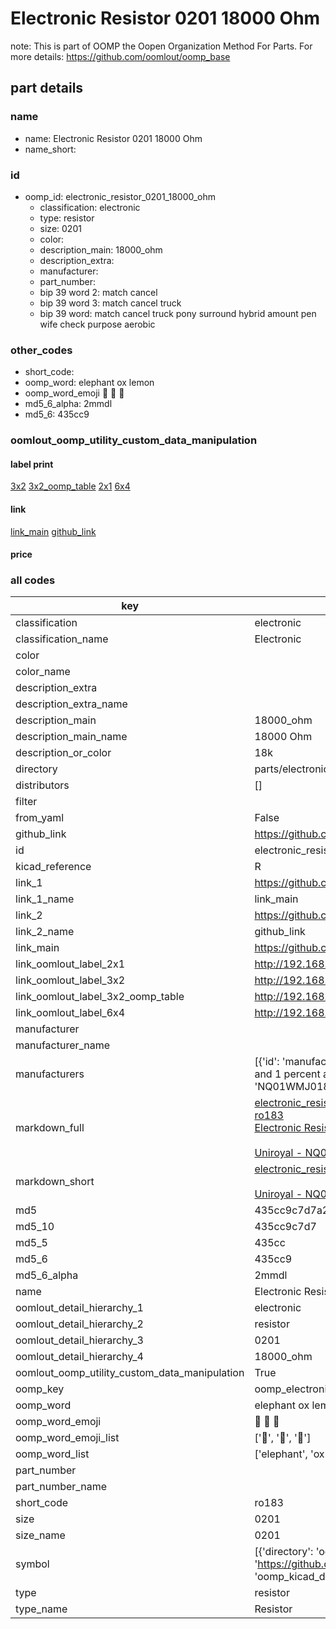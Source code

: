 # Electronic Resistor 0201 18000 Ohm  

note: This is part of OOMP the Oopen Organization Method For Parts. For more details: https://github.com/oomlout/oomp_base

##  part details





### name
* name: Electronic Resistor 0201 18000 Ohm
* name_short: 
### id
* oomp_id: electronic_resistor_0201_18000_ohm
  * classification: electronic
  * type: resistor
  * size: 0201
  * color: 
  * description_main: 18000_ohm
  * description_extra: 
  * manufacturer: 
  * part_number: 
  * bip 39 word 2: match cancel
  * bip 39 word 3: match cancel truck
  * bip 39 word: match cancel truck pony surround hybrid amount pen wife check purpose aerobic

### other_codes
* short_code: 
* oomp_word: elephant ox lemon
* oomp_word_emoji :elephant: :ox: :lemon:
* md5_6_alpha: 2mmdl
* md5_6: 435cc9






### oomlout_oomp_utility_custom_data_manipulation
#### label print
[3x2](http://192.168.1.245:1112/?label=oomp%202mmdl)
[3x2_oomp_table](http://192.168.1.107:1112/?label=oomp%202mmdl)
[2x1](http://192.168.1.242:1112/?label=oomp%202mmdl)
[6x4](http://192.168.1.55:1112/?label=oomp%202mmdl)    

#### link

[link_main](https://github.com/oomlout/oomlout_oomp_current_version_messy/tree/main/parts/electronic_resistor_0201_18000_ohm) [github_link](https://github.com/oomlout/oomlout_oomp_part_src/tree/main/parts/electronic_resistor_0201_18000_ohm)                             

#### price







### all codes 
| key | value |  
| --- | --- |  
| classification | electronic |  
| classification_name | Electronic |  
| color |  |  
| color_name |  |  
| description_extra |  |  
| description_extra_name |  |  
| description_main | 18000_ohm |  
| description_main_name | 18000 Ohm |  
| description_or_color | 18k |  
| directory | parts/electronic_resistor_0201_18000_ohm |  
| distributors | [] |  
| filter |  |  
| from_yaml | False |  
| github_link | https://github.com/oomlout/oomlout_oomp_part_src/tree/main/parts/electronic_resistor_0201_18000_ohm |  
| id | electronic_resistor_0201_18000_ohm |  
| kicad_reference | R |  
| link_1 | https://github.com/oomlout/oomlout_oomp_current_version_messy/tree/main/parts/electronic_resistor_0201_18000_ohm |  
| link_1_name | link_main |  
| link_2 | https://github.com/oomlout/oomlout_oomp_part_src/tree/main/parts/electronic_resistor_0201_18000_ohm |  
| link_2_name | github_link |  
| link_main | https://github.com/oomlout/oomlout_oomp_current_version_messy/tree/main/parts/electronic_resistor_0201_18000_ohm |  
| link_oomlout_label_2x1 | http://192.168.1.242:1112/?label=oomp%202mmdl |  
| link_oomlout_label_3x2 | http://192.168.1.245:1112/?label=oomp%202mmdl |  
| link_oomlout_label_3x2_oomp_table | http://192.168.1.107:1112/?label=oomp%202mmdl |  
| link_oomlout_label_6x4 | http://192.168.1.55:1112/?label=oomp%202mmdl |  
| manufacturer |  |  
| manufacturer_name |  |  
| manufacturers | [{'id': 'manufacturer_uniroyal', 'link': '', 'name': 'Uniroyal', 'note': {'reason': 'did this one first, but not in jlc pcb basic parts and 1 percent are and they are the same price', 'reason_short': 'not in jlc basic parts'}, 'part_number': 'NQ01WMJ0183TEE'}] |  
| markdown_full | [electronic_resistor_0201_18000_ohm](https://github.com/oomlout/oomlout_oomp_current_version_messy/tree/main/parts/electronic_resistor_0201_18000_ohm)<br>[ro183](https://github.com/oomlout/oomlout_oomp_current_version_messy/tree/main/parts/electronic_resistor_0201_18000_ohm)<br>[Electronic Resistor 0201 18000 Ohm](https://github.com/oomlout/oomlout_oomp_current_version_messy/tree/main/parts/electronic_resistor_0201_18000_ohm)<br><br>[Uniroyal - NQ01WMJ0183TEE- not in jlc basic parts]() [(L)  ](https://www.lcsc.com/search?q=NQ01WMJ0183TEE)[(D)  ](https://www.digikey.com/en/products?keywords=NQ01WMJ0183TEE)[(M)  ](https://www.mouser.com/Search/Refine?Keyword=NQ01WMJ0183TEE)[(N)  ](https://www.newark.com/search?st=NQ01WMJ0183TEE)[(SZ)  ](https://so.szlcsc.com/global.html?k=NQ01WMJ0183TEE)<br> |  
| markdown_short | [electronic_resistor_0201_18000_ohm](https://github.com/oomlout/oomlout_oomp_current_version_messy/tree/main/parts/electronic_resistor_0201_18000_ohm)<br><br>[Uniroyal - NQ01WMJ0183TEE- not in jlc basic parts]() |  
| md5 | 435cc9c7d7a26101c06d4a7fd2484c46 |  
| md5_10 | 435cc9c7d7 |  
| md5_5 | 435cc |  
| md5_6 | 435cc9 |  
| md5_6_alpha | 2mmdl |  
| name | Electronic Resistor 0201 18000 Ohm |  
| oomlout_detail_hierarchy_1 | electronic |  
| oomlout_detail_hierarchy_2 | resistor |  
| oomlout_detail_hierarchy_3 | 0201 |  
| oomlout_detail_hierarchy_4 | 18000_ohm |  
| oomlout_oomp_utility_custom_data_manipulation | True |  
| oomp_key | oomp_electronic_resistor_0201_18000_ohm |  
| oomp_word | elephant ox lemon |  
| oomp_word_emoji | :elephant: :ox: :lemon: |  
| oomp_word_emoji_list | [':elephant:', ':ox:', ':lemon:'] |  
| oomp_word_list | ['elephant', 'ox', 'lemon'] |  
| part_number |  |  
| part_number_name |  |  
| short_code | ro183 |  
| size | 0201 |  
| size_name | 0201 |  
| symbol | [{'directory': 'oomlout_oomp_symbol_bot/symbols/kicad_device_r//working/working.kicad_sym', 'index': 0, 'link': 'https://github.com/oomlout/oomlout_oomp_symbol_bot/tree/main/symbols/kicad_device_r', 'oomp_key': 'oomp_kicad_device_r'}] |  
| type | resistor |  
| type_name | Resistor |  
